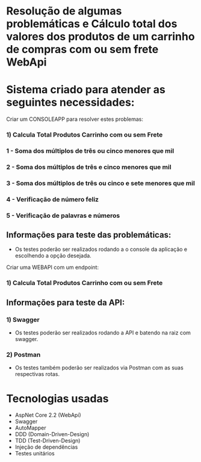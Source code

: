 # Resolução de algumas problemáticas e Cálculo total dos valores dos produtos de um carrinho de compras com ou sem frete WebApi

# Sistema criado para atender as seguintes necessidades:

Criar um CONSOLEAPP para resolver estes problemas:

###  1) Calcula Total Produtos Carrinho com ou sem Frete

###  1 - Soma dos múltiplos de três ou cinco menores que mil
###  2 - Soma dos múltiplos de três e cinco menores que mil
###  3 - Soma dos múltiplos de três ou cinco e sete menores que mil
###  4 - Verificação de número feliz
###  5 - Verificação de palavras e números      

## Informações para teste das problemáticas:
* Os testes poderão ser realizados rodando a o console da aplicação e escolhendo a opção desejada.

Criar uma WEBAPI com um endpoint:

###  1) Calcula Total Produtos Carrinho com ou sem Frete

## Informações para teste da API:

###  1) Swagger
* Os testes poderão ser realizados rodando a API e batendo na raiz com swagger.

###  2) Postman
* Os testes também poderão ser realizados via Postman com as suas respectivas rotas.

# Tecnologias usadas

* AspNet Core 2.2 (WebApi)
* Swagger
* AutoMapper
* DDD (Domain-Driven-Design)
* TDD (Test-Driven-Design)
* Injeção de dependências
* Testes unitários
